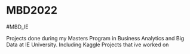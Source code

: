 # MBD2022
#MBD_IE

Projects done during my Masters Program in Business Analytics and Big Data at IE University.
Including Kaggle Projects that ive worked on 
